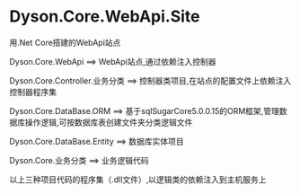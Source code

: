 # Dyson.Core.WebApi.Site
用.Net Core搭建的WebApi站点

Dyson.Core.WebApi ==> WebApi站点,通过依赖注入控制器

Dyson.Core.Controller.业务分类 ==> 控制器类项目,在站点的配置文件上依赖注入控制器程序集

Dyson.Core.DataBase.ORM ==> 基于sqlSugarCore5.0.0.15的ORM框架,管理数据库操作逻辑,可按数据库表创建文件夹分类逻辑文件

Dyson.Core.DataBase.Entity ==> 数据库实体项目

Dyson.Core.业务分类 ==> 业务逻辑代码

以上三种项目代码的程序集（.dll文件）,以逻辑类的依赖注入到主机服务上